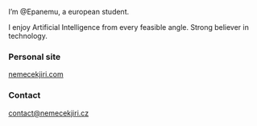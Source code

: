 I’m @Epanemu, a european student.

I enjoy Artificial Intelligence from every feasible angle. Strong believer in technology.

### Personal site
[nemecekjiri.com](https://nemecekjiri.cz)
### Contact
contact@nemecekjiri.cz

<!---
Epanemu/Epanemu is a ✨ special ✨ repository because its `README.md` (this file) appears on your GitHub profile.
You can click the Preview link to take a look at your changes.
--->

